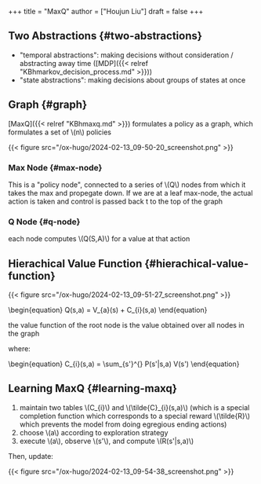 +++
title = "MaxQ"
author = ["Houjun Liu"]
draft = false
+++

## Two Abstractions {#two-abstractions}

-   "temporal abstractions": making decisions without consideration / abstracting away time ([MDP]({{< relref "KBhmarkov_decision_process.md" >}}))
-   "state abstractions": making decisions about groups of states at once


## Graph {#graph}

[MaxQ]({{< relref "KBhmaxq.md" >}}) formulates a policy as a graph, which formulates a set of \\(n\\) policies

{{< figure src="/ox-hugo/2024-02-13_09-50-20_screenshot.png" >}}


### Max Node {#max-node}

This is a "policy node", connected to a series of \\(Q\\) nodes from which it takes the max and propegate down. If we are at a leaf max-node, the actual action is taken and control is passed back t to the top of the graph


### Q Node {#q-node}

each node computes \\(Q(S,A)\\) for a value at that action


## Hierachical Value Function {#hierachical-value-function}

{{< figure src="/ox-hugo/2024-02-13_09-51-27_screenshot.png" >}}

\begin{equation}
Q(s,a) = V\_{a}(s) + C\_{i}(s,a)
\end{equation}

the value function of the root node is the value obtained over all nodes in the graph

where:

\begin{equation}
C\_{i}(s,a) = \sum\_{s'}^{} P(s'|s,a) V(s')
\end{equation}


## Learning MaxQ {#learning-maxq}

1.  maintain two tables \\(C\_{i}\\) and \\(\tilde{C}\_{i}(s,a)\\) (which is a special completion function which corresponds to a special reward \\(\tilde{R}\\) which prevents the model from doing egregious ending actions)
2.  choose \\(a\\) according to exploration strategy
3.  execute \\(a\\), observe \\(s'\\), and compute \\(R(s'|s,a)\\)

Then, update:

{{< figure src="/ox-hugo/2024-02-13_09-54-38_screenshot.png" >}}
